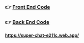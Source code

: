 ### 👉 [Front End Code](https://github.com/premnathkulal/super-chat/tree/super-chat-fe)

### 👉 [Back End Code](https://github.com/premnathkulal/super-chat/tree/super-chat-be)

#### https://super-chat-e211c.web.app/
